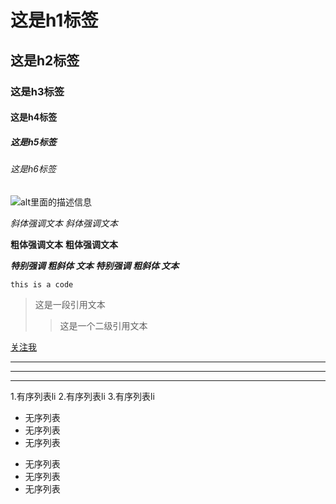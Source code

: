 # 这是h1标签
## 这是h2标签
### 这是h3标签
#### 这是h4标签
##### 这是h5标签
###### 这是h6标签

![alt里面的描述信息](http://img1.imgtn.bdimg.com/it/u=4078710083,523908624&fm=26&gp=0.jpg)

*斜体强调文本*
_斜体强调文本_

**粗体强调文本**
__粗体强调文本__

***特别强调 粗斜体 文本***
___特别强调 粗斜体 文本___

`this is a code`

> 这是一段引用文本
>> 这是一个二级引用文本

[关注我](https://github.com/zhanggangtian521)


***

---

- - - -

1.有序列表li
2.有序列表li
3.有序列表li

* 无序列表
* 无序列表
* 无序列表


- 无序列表
- 无序列表
- 无序列表